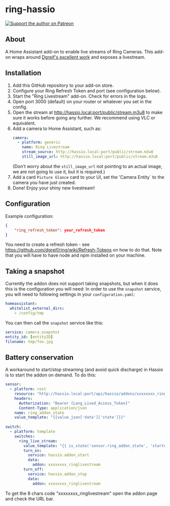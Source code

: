# ring-hassio
[![Support the author on Patreon][patreon-shield]][patreon]
## About
A Home Assistant add-on to enable live streams of Ring Cameras.
This add-on wraps around [Dgreif's excellent work](https://github.com/dgreif/ring) and exposes a livestream.

## Installation
1. Add this GitHub repository to your add-on store. 
2. Configure your Ring Refresh Token and port (see configuration below).
3. Start the "Ring Livestream" add-on. Check for errors in the logs.
4. Open port 3000 (default) on your router or whatever you set in the config.
5. Open the stream at http://hassio.local:port/public/stream.m3u8 to make sure it works before going any further. We recommend using VLC or equivalent.
6. Add a camera to Home Assistant, such as:
   ```yaml
   camera:
     - platform: generic
       name: Ring Livestream
       stream_source: http://hassio.local:port/public/stream.m3u8
       still_image_url: http://hassio.local:port/public/stream.m3u8
    ```
    (Don't worry about the `still_image_url` not pointing to an actual image, we are not going to use it, but it is required.)
7. Add a card `Picture Glance` card to your UI, set the 'Camera Entity` to the camera you have just created.
8. Done! Enjoy your shiny new livestream!

## Configuration
Example configuration:
```json
{
    "ring_refresh_token": your_refresh_token
}
```
You need to create a refresh token - see https://github.com/dgreif/ring/wiki/Refresh-Tokens on how to do that. Note that you will have to have node and npm installed on your machine.

## Taking a snapshot
Currently the addon does not support taking snapshots, but when it does this is the configuration you will need:
In order to use the `snapshot` service, you will need to following settings in your `configuration.yaml`:
   ```yaml
   homeassistant:
     whitelist_external_dirs:
       - /config/tmp
   ```
   You can then call the `snapshot` service like this:
   ```yaml
   service: camera.snapshot
   entity_id: [entityID]
   filename: tmp/foo.jpg
   ```
   
## Battery conservation
A workaround to start/stop streaming (and avoid quick discharge) in Hassio is to start the addon on demand.
To do this:

   ```yaml
   sensor:
     - platform: rest
       resource: "http://hassio.local:port/api/hassio/addons/xxxxxxxx_ringlivestream/info"
       headers:
         Authorization: "Bearer [Long_Lived_Access_Token]"
         Content-Type: application/json
       name: ring_addon_state
       value_template: "{{value_json['data']['state']}}" 
    
   switch:
     - platform: template
       switches:
         ring_live_stream:
           value_template: "{{ is_state('sensor.ring_addon_state', 'started') }}"
           turn_on:
             service: hassio.addon_start
             data:
               addon: xxxxxxxx_ringlivestream
           turn_off:
             service: hassio.addon_stop
             data:
               addon: xxxxxxxx_ringlivestream
   ```
To get the 8 chars code "xxxxxxxx_ringlivestream" open the addon page and check the URL bar.

[patreon-shield]: https://frenck.dev/wp-content/uploads/2019/12/patreon.png
[patreon]: https://www.patreon.com/dutchdatadude
